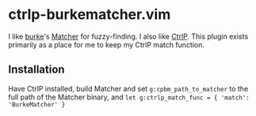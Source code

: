 ctrlp-burkematcher.vim
==========
I like [burke](https://github.com/burke)'s [Matcher](https://github.com/burke/matcher) for fuzzy-finding.
I also like [CtrlP](https://github.com/kien/ctrlp.vim).  This plugin exists primarily as a place for me
to keep my CtrlP match function.

Installation
------------
Have CtrlP installed, build Matcher and set `g:cpbm_path_to_matcher` to the full path of the Matcher binary,
and `let g:ctrlp_match_func = { 'match': 'BurkeMatcher' }`

